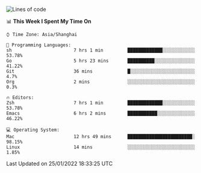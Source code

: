 <!--START_SECTION:waka-->
![Lines of code](https://img.shields.io/badge/From%20Hello%20World%20I%27ve%20Written-22%20Thousand%20lines%20of%20code-blue)

📊 **This Week I Spent My Time On** 

```text
⌚︎ Time Zone: Asia/Shanghai

💬 Programming Languages: 
sh                       7 hrs 1 min         █████████████░░░░░░░░░░░░   53.78% 
Go                       5 hrs 23 mins       ██████████░░░░░░░░░░░░░░░   41.22% 
Git                      36 mins             █░░░░░░░░░░░░░░░░░░░░░░░░   4.7% 
Org                      2 mins              ░░░░░░░░░░░░░░░░░░░░░░░░░   0.3%

🔥 Editors: 
Zsh                      7 hrs 1 min         █████████████░░░░░░░░░░░░   53.78% 
Emacs                    6 hrs 2 mins        ███████████░░░░░░░░░░░░░░   46.22%

💻 Operating System: 
Mac                      12 hrs 49 mins      ████████████████████████░   98.15% 
Linux                    14 mins             ░░░░░░░░░░░░░░░░░░░░░░░░░   1.85%

```


 Last Updated on 25/01/2022 18:33:25 UTC
<!--END_SECTION:waka-->
